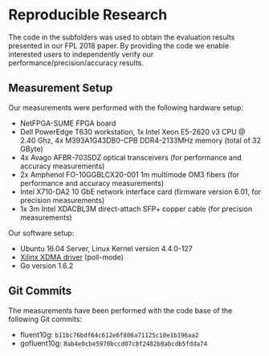 # Reproducible Research

The code in the subfolders was used to obtain the evaluation results presented
in our FPL 2018 paper. By providing the code we enable interested users to
independently verify our performance/precision/accuracy results.

## Measurement Setup

Our measurements were performed with the following hardware setup:

* NetFPGA-SUME FPGA board
* Dell PowerEdge T630 workstation, 1x Intel Xeon E5-2620 v3 CPU @ 2.40 Ghz, 4x M393A1G43DB0-CPB DDR4-2133MHz memory (total of 32 GByte)
* 4x Avago AFBR-703SDZ optical transceivers (for performance and accuracy measurements)
* 2x Amphenol FO-10GGBLCX20-001 1m multimode OM3 fibers (for performance and accuracy measurements)
* Intel X710-DA2 10 GbE network interface card (firmware version 6.01, for precision measurements)
* 1x 3m Intel XDACBL3M direct-attach SFP+ copper cable (for precision measurements)

Our software setup:

* Ubuntu 16.04 Server, Linux Kernel version 4.4.0-127
* [Xilinx XDMA driver](https://www.xilinx.com/support/answers/65444.html)
    (poll-mode)
* Go version 1.6.2

## Git Commits

The measurements have been performed with the code base of the following Git
commits:

* fluent10g: `b11bc76bdf64c612e6f806a71125c10e1b196aa2`
* gofluent10g: `8ab4e0cbe5970bccd07c8f2482b8abcdb5fdda74`
